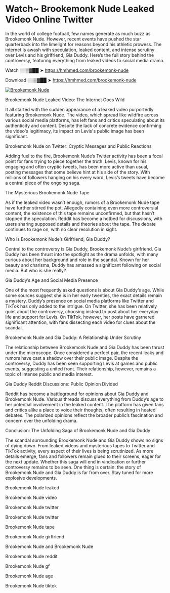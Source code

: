 # Watch~ Brookemonk Nude Leaked Video Online Twitter

In the world of college football, few names generate as much buzz as Brookemonk Nude. However, recent events have pushed the star quarterback into the limelight for reasons beyond his athletic prowess. The internet is awash with speculation, leaked content, and intense scrutiny over Levis and his girlfriend, Gia Duddy. Here’s the full story behind the controversy, featuring everything from leaked videos to social media drama.

Watch ░░▒▓██ ➤ https://hmhmed.com/brookemonk-nude

Download ░░▒▓██ ➤ https://hmhmed.com/brookemonk-nude

[![Brookemonk Nude](https://i.imgur.com/dJHk4Zq.gif)](https://hmhmed.com/brookemonk-nude)

Brookemonk Nude Leaked Video: The Internet Goes Wild

It all started with the sudden appearance of a leaked video purportedly featuring Brookemonk Nude. The video, which spread like wildfire across various social media platforms, has left fans and critics speculating about its authenticity and content. Despite the lack of concrete evidence confirming the video's legitimacy, its impact on Levis's public image has been significant.

Brookemonk Nude on Twitter: Cryptic Messages and Public Reactions

Adding fuel to the fire, Brookemonk Nude’s Twitter activity has been a focal point for fans trying to piece together the truth. Levis, known for his engaging and often cryptic tweets, has been more active than usual, posting messages that some believe hint at his side of the story. With millions of followers hanging on his every word, Levis’s tweets have become a central piece of the ongoing saga.

The Mysterious Brookemonk Nude Tape

As if the leaked video wasn’t enough, rumors of a Brookemonk Nude tape have further stirred the pot. Allegedly containing even more controversial content, the existence of this tape remains unconfirmed, but that hasn’t stopped the speculation. Reddit has become a hotbed for discussions, with users sharing supposed details and theories about the tape. The debate continues to rage on, with no clear resolution in sight.

Who is Brookemonk Nude’s Girlfriend, Gia Duddy?

Central to the controversy is Gia Duddy, Brookemonk Nude’s girlfriend. Gia Duddy has been thrust into the spotlight as the drama unfolds, with many curious about her background and role in the scandal. Known for her beauty and charisma, Duddy has amassed a significant following on social media. But who is she really?

Gia Duddy’s Age and Social Media Presence

One of the most frequently asked questions is about Gia Duddy’s age. While some sources suggest she is in her early twenties, the exact details remain a mystery. Duddy’s presence on social media platforms like Twitter and TikTok has only added to the intrigue. On Twitter, she has been relatively quiet about the controversy, choosing instead to post about her everyday life and support for Levis. On TikTok, however, her posts have garnered significant attention, with fans dissecting each video for clues about the scandal.

Brookemonk Nude and Gia Duddy: A Relationship Under Scrutiny

The relationship between Brookemonk Nude and Gia Duddy has been thrust under the microscope. Once considered a perfect pair, the recent leaks and rumors have cast a shadow over their public image. Despite the controversy, Duddy has been seen supporting Levis at games and public events, suggesting a united front. Their relationship, however, remains a topic of intense public and media interest.

Gia Duddy Reddit Discussions: Public Opinion Divided

Reddit has become a battleground for opinions about Gia Duddy and Brookemonk Nude. Various threads discuss everything from Duddy’s age to her potential involvement in the leaked content. The platform has given fans and critics alike a place to voice their thoughts, often resulting in heated debates. The polarized opinions reflect the broader public’s fascination and concern over the unfolding drama.

Conclusion: The Unfolding Saga of Brookemonk Nude and Gia Duddy

The scandal surrounding Brookemonk Nude and Gia Duddy shows no signs of dying down. From leaked videos and mysterious tapes to Twitter and TikTok activity, every aspect of their lives is being scrutinized. As more details emerge, fans and followers remain glued to their screens, eager for the next update. Whether this saga will end in vindication or further controversy remains to be seen. One thing is certain: the story of Brookemonk Nude and Gia Duddy is far from over. Stay tuned for more explosive developments.

Brookemonk Nude leaked

Brookemonk Nude video

Brookemonk Nude twitter

Brookemonk Nude twitter

Brookemonk Nude tape

Brookemonk Nude girlfriend

Brookemonk Nude and Brookemonk Nude

Brookemonk Nude reddit

Brookemonk Nude gf

Brookemonk Nude age

Brookemonk Nude tiktok